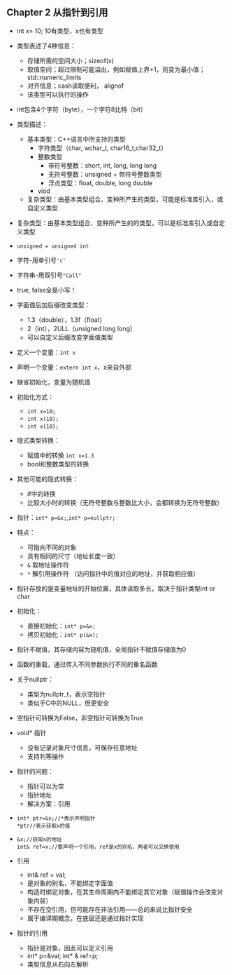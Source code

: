 ## Chapter 2 从指针到引用

- int x= 10; 10有类型，x也有类型
- 类型表述了4种信息：
  - 存储所需的空间大小；sizeof(x)
  - 取值空间；超过限制可能溢出，例如赋值上界+1，则变为最小值；std::numeric_limits
  - 对齐信息；cash读取便利， alignof
  - 该类型可以执行的操作
- int包含4个字符（byte），一个字符8比特（bit）
- 类型描述：
  - 基本类型：C++语言中所支持的类型
    - 字符类型（char, wchar_t, char16_t,char32_t）
    - 整数类型
      - 带符号整数：short, int, long, long long
      - 无符号整数：unsigned  + 带符号整数类型
      - 浮点类型：float, double, long double
    - viod
  - 复杂类型：由基本类型组合、变种所产生的类型，可能是标准库引入，或自定义类型 

- 复杂类型：由基本类型组合、变种所产生的的类型，可以是标准库引入或自定义类型

- `unsigned = unsigned int`

- 字符-用单引号`'c'`

- 字符串-用双引号`"Call"`

- true, false全是小写！

- 字面值后加后缀改变类型：

  - 1.3（double），1.3f（float）
  - 2（int），2ULL（unsigned long long）
  - 可以自定义后缀改变字面值类型

- 定义一个变量：`int x`

- 声明一个变量：`extern int x`，x来自外部

- 缺省初始化，变量为随机值

- 初始化方式：

  - `int x=10;`
  - `int x(10);`
  - `int x{10};`

- 隐式类型转换：

  - 赋值中的转换 `int x=1.3`
  - bool和整数类型的转换

- 其他可能的隐式转换：

  - if中的转换
  - 比较大小时的转换（无符号整数与整数比大小，会都转换为无符号整数）

  

- 指针：`int* p=&x;`,`int* p=nullptr;`

- 特点：
  - 可指向不同的对象
  - 具有相同的尺寸（地址长度一致）
  - `&` 取地址操作符
  - `*` 解引用操作符 （访问指针中的值对应的地址，并获取相应值）
  
- 指针存放的是变量地址的开始位置，具体读取多长，取决于指针类型int or char

- 初始化：
  - 直接初始化：`int* p=&x;`
  - 拷贝初始化：`int* p(&x);`
  
- 指针不赋值，其存储内容为随机值，全局指针不赋值存储值为0

- 函数的重载，通过传入不同参数执行不同的重名函数

- 关于nullptr：
  - 类型为nullptr_t，表示空指针
  - 类似于C中的NULL，但更安全
  
- 空指针可转换为False，非空指针可转换为True

- void* 指针
  - 没有记录对象尺寸信息，可保存任意地址
  - 支持判等操作
  
- 指针的问题：

  - 指针可以为空
  - 指针地址
  - 解决方案：引用

- ```
  int* ptr=&x;//*表示声明指针
  *ptr//表示获取x的值
  ```

- ```
  &x;//获取x的地址
  int& ref=x;//要声明一个引用，ref是x的别名，两者可以交换使用
  ```

- 引用

  - int& ref = val;
  - 是对象的别名，不能绑定字面值
  - 构造时绑定对象，在其生命周期内不能绑定其它对象（赋值操作会改变对象内容）
  -  不存在空引用，但可能存在非法引用——总的来说比指针安全
  - 属于编译期概念，在底层还是通过指针实现

- 指针的引用

  - 指针是对象，因此可以定义引用
  - int* p=&val; int* & ref=p;
  - 类型信息从右向左解析

  
